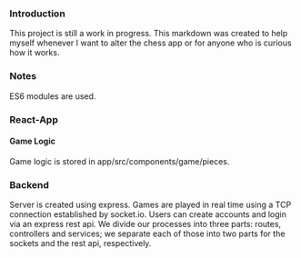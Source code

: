 
### Introduction
This project is still a work in progress. This markdown was created to help myself whenever I want to alter the chess app or for anyone who is curious how it works.

### Notes
ES6 modules are used.

### React-App
#### Game Logic
Game logic is stored in app/src/components/game/pieces.


### Backend
Server is created using express. Games are played in real time using a TCP connection established by socket.io. Users can create accounts and login via an express rest api. We divide our processes into three parts: routes, controllers and services; we separate each of those into two parts for the sockets and the rest api, respectively.